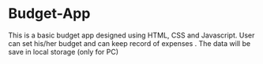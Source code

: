 # Budget-App
This is a basic budget app designed using HTML, CSS and Javascript. User can set his/her budget and can keep record of expenses . The data will be save in local storage (only for PC) 
